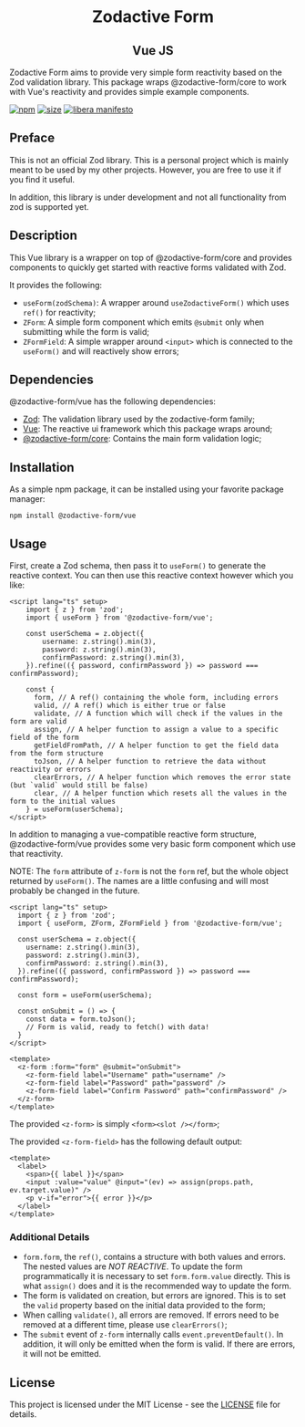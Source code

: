 [npm]: https://img.shields.io/npm/v/@zodactive-form/vue
[npm-url]: https://www.npmjs.com/package/@zodactive-form/vue
[size]: https://packagephobia.now.sh/badge?p=@zodactive-form/vue
[size-url]: https://packagephobia.now.sh/result?p=@zodactive-form/vue
[libera]: https://img.shields.io/badge/libera-manifesto-lightgrey.svg
[libera-url]: https://liberamanifesto.com

<h1 align="center">Zodactive Form</h1>
<h2 align="center">Vue JS</h2>

Zodactive Form aims to provide very simple form reactivity
based on the Zod validation library. This package wraps
@zodactive-form/core to work with Vue's reactivity and
provides simple example components.

[![npm][npm]][npm-url]
[![size][size]][size-url]
[![libera manifesto][libera]][libera-url]

## Preface

This is not an official Zod library. This is a personal project which is mainly meant
to be used by my other projects. However, you are free to use it if you find it useful.

In addition, this library is under development and not all functionality from zod is
supported yet.

## Description

This Vue library is a wrapper on top of @zodactive-form/core and provides components
to quickly get started with reactive forms validated with Zod.

It provides the following:
 - `useForm(zodSchema)`: A wrapper around `useZodactiveForm()` which uses `ref()` for reactivity;
 - `ZForm`: A simple form component which emits `@submit` only when submitting while the form is valid;
 - `ZFormField`: A simple wrapper around `<input>` which is connected to the `useForm()` and will reactively show errors; 

## Dependencies

@zodactive-form/vue has the following dependencies:
 - [Zod](https://npmjs.com/package/zod): The validation library used by the zodactive-form family;
 - [Vue](https://npmjs.com/package/vue): The reactive ui framework which this package wraps around;
 - [@zodactive-form/core](https://npmjs.com/package/@zodactive-form/core): Contains the main form validation logic;

## Installation

As a simple npm package, it can be installed using your favorite package manager:

```shell
npm install @zodactive-form/vue
```

## Usage

First, create a Zod schema, then pass it to `useForm()` to generate the reactive context. You can then use
this reactive context however which you like:

```vue
<script lang="ts" setup>
    import { z } from 'zod';
    import { useForm } from '@zodactive-form/vue';
    
    const userSchema = z.object({
        username: z.string().min(3),
        password: z.string().min(3),
        confirmPassword: z.string().min(3),
    }).refine(({ password, confirmPassword }) => password === confirmPassword);
    
    const { 
      form, // A ref() containing the whole form, including errors
      valid, // A ref() which is either true or false
      validate, // A function which will check if the values in the form are valid
      assign, // A helper function to assign a value to a specific field of the form
      getFieldFromPath, // A helper function to get the field data from the form structure
      toJson, // A helper function to retrieve the data without reactivity or errors
      clearErrors, // A helper function which removes the error state (but `valid` would still be false)
      clear, // A helper function which resets all the values in the form to the initial values
    } = useForm(userSchema);
</script>
```

In addition to managing a vue-compatible reactive form structure, @zodactive-form/vue provides some very basic
form component which use that reactivity.

NOTE: The `form` attribute of `z-form` is not the `form` ref, but the whole object returned by `useForm()`.
The names are a little confusing and will most probably be changed in the future.

```vue
<script lang="ts" setup>
  import { z } from 'zod';
  import { useForm, ZForm, ZFormField } from '@zodactive-form/vue';

  const userSchema = z.object({
    username: z.string().min(3),
    password: z.string().min(3),
    confirmPassword: z.string().min(3),
  }).refine(({ password, confirmPassword }) => password === confirmPassword);
  
  const form = useForm(userSchema);
  
  const onSubmit = () => {
    const data = form.toJson();
    // Form is valid, ready to fetch() with data!
  }
</script>

<template>
  <z-form :form="form" @submit="onSubmit">
    <z-form-field label="Username" path="username" />
    <z-form-field label="Password" path="password" />
    <z-form-field label="Confirm Password" path="confirmPassword" />
  </z-form>
</template>
```

The provided `<z-form>` is simply `<form><slot /></form>`;

The provided `<z-form-field>` has the following default output:
```vue
<template>
  <label>
    <span>{{ label }}</span>
    <input :value="value" @input="(ev) => assign(props.path, ev.target.value)" />
    <p v-if="error">{{ error }}</p>
  </label>
</template>
```

### Additional Details

 - `form.form`, the `ref()`, contains a structure with both values and errors. The nested values are *NOT REACTIVE*.
To update the form programmatically it is necessary to set `form.form.value` directly. This is what `assign()`
does and it is the recommended way to update the form.
 - The form is validated on creation, but errors are ignored. This is to set the `valid` property based on
the initial data provided to the form;
 - When calling `validate()`, all errors are removed. If errors need to be removed at a different time,
please use `clearErrors()`;
 - The `submit` event of `z-form` internally calls `event.preventDefault()`. In addition, it will only be emitted
when the form is valid. If there are errors, it will not be emitted.

## License

This project is licensed under the MIT License - see the [LICENSE](LICENSE) file for details.
